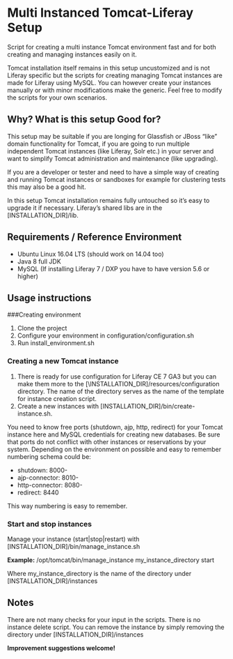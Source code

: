 # Multi Instanced Tomcat-Liferay Setup
Script for creating a multi instance Tomcat environment fast and for both creating and managing instances easily on it.

Tomcat installation itself remains in this setup uncustomized and is not Liferay specific but the scripts for creating managing Tomcat instances are made for Liferay using MySQL. You can however create your instances manually or with minor modifications make the generic. Feel free to modify the scripts for your own scenarios.
## Why? What is this setup Good for?
This setup may be suitable if you are longing for Glassfish or JBoss “like” domain functionality for Tomcat,  if you are going to run multiple independent Tomcat instances (like Liferay, Solr etc.) in your server and want to simplify Tomcat administration and maintenance (like upgrading).

If you are a developer or tester and need to have a simple way of creating and running Tomcat instances or sandboxes for example for clustering tests this may also be a good hit.

In this setup Tomcat installation remains fully untouched so it’s easy to upgrade it if necessary. Liferay’s shared libs are in the \[INSTALLATION_DIR\]/lib.
## Requirements / Reference Environment

* Ubuntu Linux 16.04 LTS (should work on 14.04 too)
* Java 8 full JDK
* MySQL (If installing Liferay 7 / DXP you have to have version 5.6 or higher)

## Usage instructions
###Creating environment

1. Clone the project
2. Configure your environment in configuration/configuration.sh
3. Run install_environment.sh

### Creating a new Tomcat instance

1. There is ready for use configuration for Liferay CE 7 GA3 but  you can make them more to the [\INSTALLATION_DIR\]/resources/configuration directory. The name of the directory serves as the name of the template for instance creation script.
2. Create a new instances with [INSTALLATION_DIR]/bin/create-instance.sh. 

You need to know free ports (shutdown, ajp, http, redirect) for your Tomcat instance here and MySQL credentials for creating new databases. Be sure that ports do not conflict with other instances or reservations by your system. Depending on the environment on possible and easy to remember numbering schema could be:

* shutdown:         8000-
* ajp-connector:   8010-
* http-connector:  8080-
* redirect:             8440

This way numbering is easy to remember.
### Start and stop instances
Manage your instance (start|stop|restart) with \[INSTALLATION_DIR\]/bin/manage\_instance.sh

**Example:**
/opt/tomcat/bin/manage\_instance my\_instance\_directory start

Where my_instance_directory is the name of the directory under [INSTALLATION_DIR]/instances
## Notes
There are not many checks for your input in the scripts.
There is no instance delete script. You can remove the instance by simply removing the directory under  [INSTALLATION_DIR]/instances

**Improvement suggestions welcome!**

